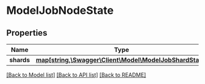# ModelJobNodeState

## Properties
Name | Type | Description | Notes
------------ | ------------- | ------------- | -------------
**shards** | [**map[string,\Swagger\Client\Model\ModelJobShardState]**](ModelJobShardState.md) |  | [optional] 

[[Back to Model list]](../../README.md#documentation-for-models) [[Back to API list]](../../README.md#documentation-for-api-endpoints) [[Back to README]](../../README.md)

